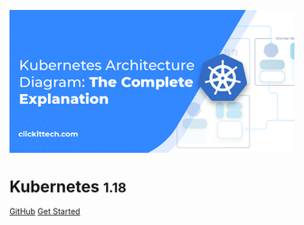 <!-- _coverpage.md -->

![logo](/assets/Banner-57.jpg)

# Kubernetes <small>1.18</small>

[GitHub](https://github.com/docsifyjs/docsify/)
[Get Started](/README.md)